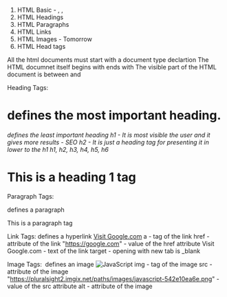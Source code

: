 
1. HTML Basic - <!Doctype html>, <html></html>, <body></body>
2. HTML Headings
3. HTML Paragraphs
4. HTML Links
5. HTML Images - Tomorrow
6. HTML Head tags



<!DOCTYPE html> All the html documents must start with a document type declartion
<html></html> The HTML documnet itself begins with <html> ends with </html>
<body></body> The visible part of the HTML document is between <body> and </body>


Heading Tags: <h1> defines the most important heading. <h6> defines the least important heading
h1 - It is most visible the user and it gives more results - SEO
h2 - It is just a heading tag for presenting it in lower to the h1
h1, h2, h3, h4, h5, h6
<h1>This is a heading 1 tag</h1>

Paragraph Tags: <p> defines a paragraph 
<p>This is a paragraph tag</p>

Link Tags: <a> defines a hyperlink 
<a href="https://google.com" target="_blank">Visit Google.com</a>
a - tag of the link
href - attribute of the link
"https://google.com" - value of the href attribute 
Visit Google.com - text of the link
target - opening with new tab is _blank

Image Tags: <img> defines an image
<img src="https://pluralsight2.imgix.net/paths/images/javascript-542e10ea6e.png" alt="JavaScript"> 
img - tag of the image 
src - attribute of the image 
"https://pluralsight2.imgix.net/paths/images/javascript-542e10ea6e.png" - value of the src attribute
alt - attribute of the image 

